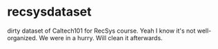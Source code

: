 # recsysdataset
dirty dataset of Caltech101 for RecSys course. Yeah I know it's not well-organized. We were in a hurry. Will clean it afterwards.
